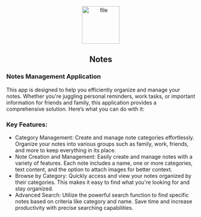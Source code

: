 <div align="center">
  <img src="https://github.com/user-attachments/assets/1778fe8b-e3c0-46ec-b688-e17e41648be5" alt="file" width="100" height="100" />
  <h2>Notes</h2>
</div>

<div>
  <h3>Notes Management Application</h3>
  This app is designed to help you efficiently organize and manage your notes. Whether you're juggling personal reminders, work tasks, or important information for friends and family, this application provides a      comprehensive solution. Here’s what you can do with it:
</div>

<div>
  <h3>Key Features:</h3>
  <ul>
  <li>Category Management: Create and manage note categories effortlessly. Organize your notes into various groups such as family, work, friends, and more to keep everything in its place.</li>
  <li>Note Creation and Management: Easily create and manage notes with a variety of features. Each note includes a name, one or more categories, text content, and the option to attach images for better context.</li>
  <li>Browse by Category: Quickly access and view your notes organized by their categories. This makes it easy to find what you're looking for and stay organized.</li>
  <li>Advanced Search: Utilize the powerful search function to find specific notes based on criteria like category and name. Save time and increase productivity with precise searching capabilities.</li>
</ul>
</div>


